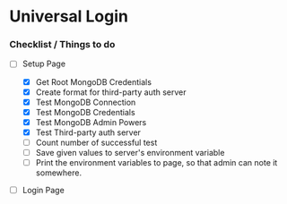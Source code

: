 # Universal Login
### Checklist / Things to do
- [ ] Setup Page
  - [x] Get Root MongoDB Credentials
  - [x] Create format for third-party auth server
  - [x] Test MongoDB Connection
  - [x] Test MongoDB Credentials
  - [x] Test MongoDB Admin Powers
  - [x] Test Third-party auth server
  - [ ] Count number of successful test
  - [ ] Save given values to server's environment variable
  - [ ] Print the environment variables to page, so that admin
        can note it somewhere.
- [ ] Login Page


